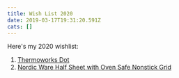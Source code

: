 ```yaml
---
title: Wish List 2020
date: 2019-03-17T19:31:20.591Z
cats: []
---
```

Here's my 2020 wishlist:

1. [Thermoworks Dot ](https://www.thermoworks.com/DOT?quantity=1&color=3)
2. [Nordic Ware Half Sheet with Oven Safe Nonstick Grid](https://www.amazon.com/dp/B07BZLZFRG/)
